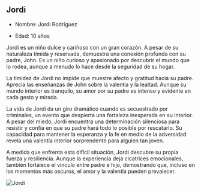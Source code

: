 ## Jordi

* Nombre: Jordi Rodríguez

* Edad: 10 años

Jordi es un niño dulce y cariñoso con un gran corazón. A pesar de su naturaleza tímida y reservada, demuestra una conexión profunda con su padre, John. Es un niño curioso y apasionado por descubrir el mundo que lo rodea, aunque a menudo lo hace desde la seguridad de su hogar.

La timidez de Jordi no impide que muestre afecto y gratitud hacia su padre. Aprecia las enseñanzas de John sobre la valentía y la lealtad. Aunque su mundo interior es tranquilo, su amor por su padre es intenso y evidente en cada gesto y mirada.

La vida de Jordi da un giro dramático cuando es secuestrado por criminales, un evento que despierta una fortaleza inesperada en su interior. A pesar del miedo, Jordi encuentra una determinación silenciosa para resistir y confía en que su padre hará todo lo posible por rescatarlo. Su capacidad para mantener la esperanza y la fe en medio de la adversidad revela una valentía interior sorprendente para alguien tan joven.

A medida que enfrenta esta difícil situación, Jordi descubre su propia fuerza y resiliencia. Aunque la experiencia deja cicatrices emocionales, también fortalece el vínculo entre padre e hijo, demostrando que, incluso en los momentos más oscuros, el amor y la valentía pueden prevalecer.


![Jordi](https://github.com/Chipi9401/En-busca-del-principe-perdido/assets/123870922/1becbba4-56e8-431a-9059-b3fef759769a)
